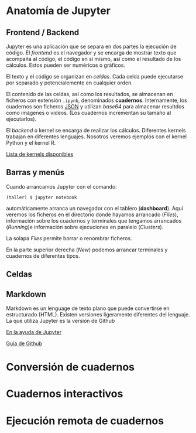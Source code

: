 
# Anatomía de Jupyter

## Frontend / Backend
Jupyter es una aplicación que se separa en dos partes la ejecución de código.
El *frontend* es el navegador y se encarga de mostrar texto que acompaña 
al código, el código en sí mismo, así como el resultado de los 
cálculos. Estos pueden ser numéricos o gráficos. 

El texto y el código se organizan en *celdas*. Cada celda puede ejecutarse por 
separado y potencialemente en cualquier orden.

El contenido de las celdas, así como los resultados, se almacenan en ficheros
con extensión `.ipynb`, denominados **cuadernos**. Internamente, los cuadernos
son ficheros [JSON](https://en.wikipedia.org/wiki/JSON) y utilizan *base64*
para almacenar resultdos como imágenes o videos. (Los cuadernos incrementan
su tamaño al ejecutarlos).

El *backend* o kernel se encarga de realizar los cálculos. Diferentes
kernels trabajan en diferentes lenguajes. Nosotros veremos ejemplos
con el kernel Python y el kernel R.

[Lista de kernels disponibles](https://github.com/jupyter/jupyter/wiki/Jupyter-kernels)


## Barras y menús

Cuando arrancamos Jupyter con el comando:

```
(taller) $ jupyter notebook
```

automáticamente arranca un navegador con el tablero (**dashboard**).
Aquí veremos los ficheros en el directorio donde hayamos arrancado (*Files*),
información sobre los cuadernos y terminales que tengamos arrancados (*Running*)e información sobre ejecuciones en paralelo (*Clusters*).

La solapa *Files* permite borrar o renombrar ficheros.

En la parte superior derecha (*New*) podemos arrancar terminales y cuadernos
de diferentes tipos.

## Celdas

## Markdown

Markdown es un lenguage de texto plano que puede convertirse en estructurado
(HTML). Existen versiones ligeramente diferentes del lenguaje. La que
utiliza Jupyter es la versión de Github

[En la ayuda de Jupyter](https://jupyter-notebook.readthedocs.io/en/stable/examples/Notebook/Working%20With%20Markdown%20Cells.html)

[Guía de Github](https://guides.github.com/features/mastering-markdown/)


# Conversión de cuadernos

# Cuadernos interactivos

# Ejecución remota de cuadernos

